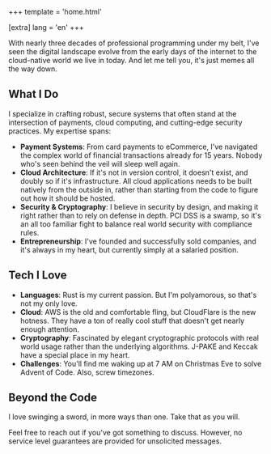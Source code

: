 +++
template = 'home.html'

[extra]
lang = 'en'
+++

With nearly three decades of professional programming under my belt, I've seen
the digital landscape evolve from the early days of the internet to the
cloud-native world we live in today. And let me tell you, it's just memes all
the way down.

## What I Do

I specialize in crafting robust, secure systems that often stand at the
intersection of payments, cloud computing, and cutting-edge security practices.
My expertise spans:

- **Payment Systems**: From card payments to eCommerce, I've navigated the
  complex world of financial transactions already for 15 years. Nobody who's
  seen behind the veil will sleep well again.
- **Cloud Architecture**: If it's not in version control, it doesn't exist, and
  doubly so if it's infrastructure. All cloud applications needs to be built
  natively from the outside in, rather than starting from the code to figure out
  how it should be hosted.
- **Security & Cryptography**: I believe in security by design, and making it
  right rather than to rely on defense in depth. PCI DSS is a swamp, so it's an
  all too familiar fight to balance real world security with compliance rules.
- **Entrepreneurship**: I've founded and successfully sold companies, and it's
  always in my heart, but currently simply at a salaried position.

## Tech I Love

- **Languages**: Rust is my current passion. But I'm polyamorous, so that's not
  my only love.
- **Cloud**: AWS is the old and comfortable fling, but CloudFlare is the new
  hotness. They have a ton of really cool stuff that doesn't get nearly enough
  attention.
- **Cryptography**: Fascinated by elegant cryptographic protocols with real
  world usage rather than the underlying algorithms. J-PAKE and Keccak have a special place in my heart.
- **Challenges**: You'll find me waking up at 7 AM on Christmas Eve to solve
  Advent of Code. Also, screw timezones.

## Beyond the Code

I love swinging a sword, in more ways than one. Take that as you will.

Feel free to reach out if you've got something to discuss. However, no service level guarantees are provided for unsolicited messages.
